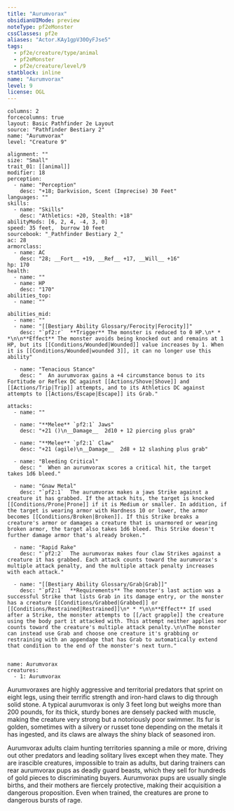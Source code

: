 ```yaml
---
title: "Aurumvorax"
obsidianUIMode: preview
noteType: pf2eMonster
cssClasses: pf2e
aliases: "Actor.KAy1gpV30OyFJse5" 
tags:
  - pf2e/creature/type/animal
  - pf2eMonster
  - pf2e/creature/level/9
statblock: inline
name: "Aurumvorax"
level: 9
license: OGL
---
```


```statblock
columns: 2
forcecolumns: true
layout: Basic Pathfinder 2e Layout
source: "Pathfinder Bestiary 2"
name: "Aurumvorax"
level: "Creature 9"

alignment: ""
size: "Small"
trait_01: [[animal]]
modifier: 18
perception:
  - name: "Perception"
    desc: "+18; Darkvision, Scent (Imprecise) 30 Feet"
languages: ""
skills:
  - name: "Skills"
    desc: "Athletics: +20, Stealth: +18"
abilityMods: [6, 2, 4, -4, 3, 0]
speed: 35 feet,  burrow 10 feet
sourcebook: "_Pathfinder Bestiary 2_"
ac: 28
armorclass:
  - name: AC
    desc: "28; __Fort__ +19, __Ref__ +17, __Will__ +16"
hp: 170
health:
  - name: ""
  - name: HP
    desc: "170"
abilities_top:
  - name: ""

abilities_mid:
  - name: ""
  - name: "[[Bestiary Ability Glossary/Ferocity|Ferocity]]"
    desc: "`pf2:r`  **Trigger** The monster is reduced to 0 HP.\n* * *\n\n**Effect** The monster avoids being knocked out and remains at 1 HP, but its [[Conditions/Wounded|Wounded]] value increases by 1. When it is [[Conditions/Wounded|wounded 3]], it can no longer use this ability"

  - name: "Tenacious Stance"
    desc: "  An aurumvorax gains a +4 circumstance bonus to its Fortitude or Reflex DC against [[Actions/Shove|Shove]] and [[Actions/Trip|Trip]] attempts, and to its Athletics DC against attempts to [[Actions/Escape|Escape]] its Grab."

attacks:
  - name: ""

  - name: "**Melee** `pf2:1` Jaws"
    desc: "+21 ()\n__Damage__  2d10 + 12 piercing plus grab"

  - name: "**Melee** `pf2:1` Claw"
    desc: "+21 (agile)\n__Damage__  2d8 + 12 slashing plus grab"

  - name: "Bleeding Critical"
    desc: "  When an aurumvorax scores a critical hit, the target takes 1d6 bleed."

  - name: "Gnaw Metal"
    desc: "`pf2:1`  The aurumvorax makes a jaws Strike against a creature it has grabbed. If the attack hits, the target is knocked [[Conditions/Prone|Prone]] if it is Medium or smaller. In addition, if the target is wearing armor with Hardness 10 or lower, the armor becomes [[Conditions/Broken|Broken]]. If this Strike breaks a creature's armor or damages a creature that is unarmored or wearing broken armor, the target also takes 1d6 bleed. This Strike doesn't further damage armor that's already broken."

  - name: "Rapid Rake"
    desc: "`pf2:2`  The aurumvorax makes four claw Strikes against a creature it has grabbed. Each attack counts toward the aurumvorax's multiple attack penalty, and the multiple attack penalty increases with each attack."

  - name: "[[Bestiary Ability Glossary/Grab|Grab]]"
    desc: "`pf2:1`  **Requirements** The monster's last action was a successful Strike that lists Grab in its damage entry, or the monster has a creature [[Conditions/Grabbed|Grabbed]] or [[Conditions/Restrained|Restrained]]\n* * *\n\n**Effect** If used after a Strike, the monster attempts to [[/act grapple]] the creature using the body part it attacked with. This attempt neither applies nor counts toward the creature's multiple attack penalty.\n\nThe monster can instead use Grab and choose one creature it's grabbing or restraining with an appendage that has Grab to automatically extend that condition to the end of the monster's next turn."
 
```

```encounter-table
name: Aurumvorax
creatures:
  - 1: Aurumvorax
```



Aurumvoraxes are highly aggressive and territorial predators that sprint on eight legs, using their terrific strength and iron-hard claws to dig through solid stone. A typical aurumvorax is only 3 feet long but weighs more than 200 pounds, for its thick, sturdy bones are densely packed with muscle, making the creature very strong but a notoriously poor swimmer. Its fur is golden, sometimes with a silvery or russet tone depending on the metals it has ingested, and its claws are always the shiny black of seasoned iron.

Aurumvorax adults claim hunting territories spanning a mile or more, driving out other predators and leading solitary lives except when they mate. They are irascible creatures, impossible to train as adults, but daring trainers can rear aurumvorax pups as deadly guard beasts, which they sell for hundreds of gold pieces to discriminating buyers. Aurumvorax pups are usually single births, and their mothers are fiercely protective, making their acquisition a dangerous proposition. Even when trained, the creatures are prone to dangerous bursts of rage.
